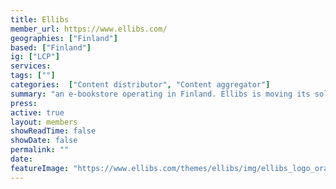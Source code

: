 ```yaml
---
title: Ellibs
member_url: https://www.ellibs.com/
geographies: ["Finland"]
based: ["Finland"]
ig: ["LCP"] 
services: 
tags: [""]
categories:  ["Content distributor", "Content aggregator"] 
summary: "an e-bookstore operating in Finland. Ellibs is moving its solution to LCP."
press:
active: true
layout: members
showReadTime: false
showDate: false
permalink: ""
date: 
featureImage: "https://www.ellibs.com/themes/ellibs/img/ellibs_logo_orangetext.png"
---
```

